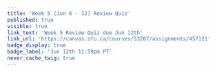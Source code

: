 ```yaml
---
title: 'Week 5 (Jun 6 - 12) Review Quiz'
published: true
visible: true
link_text: 'Week 5 Review Quiz due Jun 12th'
link_url: 'https://canvas.sfu.ca/courses/53207/assignments/457121'
badge_display: true
badge_label: 'Jun 12th 11:59pm PT'
never_cache_twig: true
---
```

